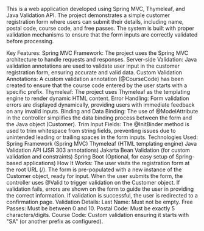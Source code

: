 This is a web application developed using Spring MVC, Thymeleaf, and Java Validation API. The project demonstrates a simple customer registration form where users can submit their details, including name, postal code, course code, and free passes. The system is built with proper validation mechanisms to ensure that the form inputs are correctly validated before processing.

Key Features:
Spring MVC Framework: The project uses the Spring MVC architecture to handle requests and responses.
Server-side Validation: Java validation annotations are used to validate user input in the customer registration form, ensuring accurate and valid data.
Custom Validation Annotations: A custom validation annotation (@CourseCode) has been created to ensure that the course code entered by the user starts with a specific prefix.
Thymeleaf: The project uses Thymeleaf as the templating engine to render dynamic HTML content.
Error Handling: Form validation errors are displayed dynamically, providing users with immediate feedback on any invalid inputs.
Binding and Data Binding: The use of @ModelAttribute in the controller simplifies the data binding process between the form and the Java object (Customer).
Trim Input Fields: The @InitBinder method is used to trim whitespace from string fields, preventing issues due to unintended leading or trailing spaces in the form inputs.
Technologies Used:
Spring Framework (Spring MVC)
Thymeleaf (HTML templating engine)
Java Validation API (JSR 303 annotations)
Jakarta Bean Validation (for custom validation and constraints)
Spring Boot (Optional, for easy setup of Spring-based applications)
How It Works:
The user visits the registration form at the root URL (/).
The form is pre-populated with a new instance of the Customer object, ready for input.
When the user submits the form, the controller uses @Valid to trigger validation on the Customer object.
If validation fails, errors are shown on the form to guide the user in providing the correct information.
If validation is successful, the user is redirected to a confirmation page.
Validation Details:
Last Name: Must not be empty.
Free Passes: Must be between 0 and 10.
Postal Code: Must be exactly 5 characters/digits.
Course Code: Custom validation ensuring it starts with "SA" (or another prefix as configured).
